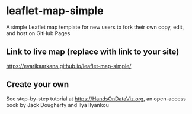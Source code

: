 # leaflet-map-simple
A simple Leaflet map template for new users to fork their own copy, edit, and host on GitHub Pages

## Link to live map (replace with link to your site)
https://evarikaarkana.github.io/leaflet-map-simple/

## Create your own
See step-by-step tutorial at https://HandsOnDataViz.org, an open-access book by Jack Dougherty and Ilya Ilyankou
